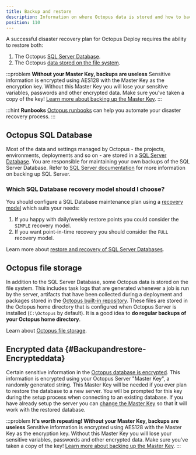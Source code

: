 ```yaml
---
title: Backup and restore
description: Information on where Octopus data is stored and how to backup and restore an Octopus instance.
position: 110
---
```


A successful disaster recovery plan for Octopus Deploy requires the ability to restore both:

1. The Octopus [SQL Server Database](/docs/administration/data/octopus-database/index.md).
2. The Octopus [data stored on the file system](/docs/administration/managing-infrastructure/server-configuration-and-file-storage/index.md).

:::problem
**Without your Master Key, backups are useless**
Sensitive information is encrypted using AES128 with the Master Key as the encryption key. Without this Master Key you will lose your sensitive variables, passwords and other encrypted data. Make sure you've taken a copy of the key! [Learn more about backing up the Master Key](/docs/security/data-encryption.md).
:::

:::hint
**Runbooks**
[Octopus runbooks](/docs/runbooks/index.md) can help you automate your disaster recovery process.
:::

## Octopus SQL Database

Most of the data and settings managed by Octopus - the projects, environments, deployments and so on - are stored in a [SQL Server Database](/docs/administration/data/octopus-database/index.md). You are responsible for maintaining your own backups of the SQL Server Database. Refer to [SQL Server documentation](https://msdn.microsoft.com/en-AU/library/ms187510.aspx) for more information on backing up SQL Server.

### Which SQL Database recovery model should I choose?

You should configure a SQL Database maintenance plan using a [recovery model](https://msdn.microsoft.com/en-us/library/ms189275.aspx) which suits your needs:

1. If you happy with daily/weekly restore points you could consider the `SIMPLE` recovery model.
2. If you want point-in-time recovery you should consider the `FULL` recovery model.

Learn more about [restore and recovery of SQL Server Databases](https://msdn.microsoft.com/en-us/library/ms191253.aspx).

## Octopus file storage

In addition to the SQL Server Database, some Octopus data is stored on the file system. This includes task logs that are generated whenever a job is run by the server, artifacts that have been collected during a deployment and packages stored in the [Octopus built-in repository](/docs/packaging-applications/package-repositories/index.md). These files are stored in the Octopus home directory that is configured when Octopus Server is installed (`C:\Octopus` by default). It is a good idea to **do regular backups of your Octopus home directory**.

Learn about [Octopus file storage](/docs/administration/managing-infrastructure/server-configuration-and-file-storage/index.md).

## Encrypted data {#Backupandrestore-Encrypteddata}

Certain sensitive information in the [Octopus database is encrypted](/docs/security/data-encryption.md). This information is encrypted using your Octopus Server "Master Key", a randomly generated string. This Master Key will be needed if you ever plan to restore the database to a new server. You will be prompted for this key during the setup process when connecting to an existing database. If you have already setup the server you can [change the Master Key](/docs/administration/managing-infrastructure/server-configuration-and-file-storage/index.md) so that it will work with the restored database.

:::problem
**It's worth repeating! Without your Master Key, backups are useless**
Sensitive information is encrypted using AES128 with the Master Key as the encryption key. Without this Master Key you will lose your sensitive variables, passwords and other encrypted data. Make sure you've taken a copy of the key! [Learn more about backing up the Master Key](/docs/security/data-encryption.md).
:::
